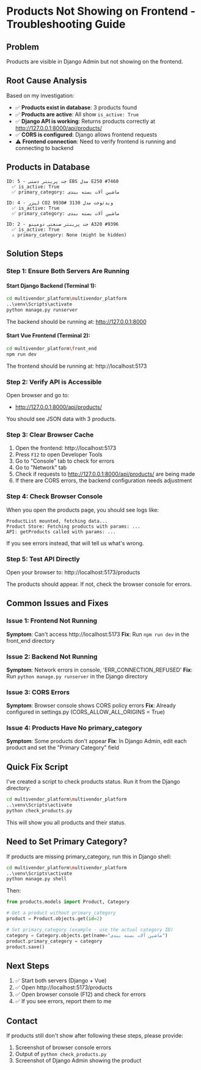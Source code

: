 # Products Not Showing on Frontend - Troubleshooting Guide

## Problem
Products are visible in Django Admin but not showing on the frontend.

## Root Cause Analysis

Based on my investigation:
- ✅ **Products exist in database**: 3 products found
- ✅ **Products are active**: All show `is_active: True`
- ✅ **Django API is working**: Returns products correctly at http://127.0.0.1:8000/api/products/
- ✅ **CORS is configured**: Django allows frontend requests
- ⚠️ **Frontend connection**: Need to verify frontend is running and connecting to backend

## Products in Database

```
ID: 5 - جت پرینتر دستی EBS مدل E250 #7460
  ✅ is_active: True
  ✅ primary_category: ماشین آلات بسته بندی
  
ID: 4 - لیزر CO2 ویدئوجت مدل 3130 #9930
  ✅ is_active: True
  ✅ primary_category: ماشین آلات بسته بندی
  
ID: 2 - جت پرینتر صنعتی دومینو A320 #9396
  ✅ is_active: True
  ⚠️ primary_category: None (might be hidden)
```

## Solution Steps

### Step 1: Ensure Both Servers Are Running

#### Start Django Backend (Terminal 1):
```bash
cd multivendor_platform\multivendor_platform
..\venv\Scripts\activate
python manage.py runserver
```

The backend should be running at: http://127.0.0.1:8000

#### Start Vue Frontend (Terminal 2):
```bash
cd multivendor_platform\front_end
npm run dev
```

The frontend should be running at: http://localhost:5173

### Step 2: Verify API is Accessible

Open browser and go to:
- http://127.0.0.1:8000/api/products/

You should see JSON data with 3 products.

### Step 3: Clear Browser Cache

1. Open the frontend: http://localhost:5173
2. Press `F12` to open Developer Tools
3. Go to "Console" tab to check for errors
4. Go to "Network" tab
5. Check if requests to http://127.0.0.1:8000/api/products/ are being made
6. If there are CORS errors, the backend configuration needs adjustment

### Step 4: Check Browser Console

When you open the products page, you should see logs like:
```
ProductList mounted, fetching data...
Product Store: Fetching products with params: ...
API: getProducts called with params: ...
```

If you see errors instead, that will tell us what's wrong.

### Step 5: Test API Directly

Open your browser to:
http://localhost:5173/products

The products should appear. If not, check the browser console for errors.

## Common Issues and Fixes

### Issue 1: Frontend Not Running
**Symptom**: Can't access http://localhost:5173
**Fix**: Run `npm run dev` in the front_end directory

### Issue 2: Backend Not Running
**Symptom**: Network errors in console, 'ERR_CONNECTION_REFUSED'
**Fix**: Run `python manage.py runserver` in the Django directory

### Issue 3: CORS Errors
**Symptom**: Browser console shows CORS policy errors
**Fix**: Already configured in settings.py (CORS_ALLOW_ALL_ORIGINS = True)

### Issue 4: Products Have No primary_category
**Symptom**: Some products don't appear
**Fix**: In Django Admin, edit each product and set the "Primary Category" field

## Quick Fix Script

I've created a script to check products status. Run it from the Django directory:

```bash
cd multivendor_platform\multivendor_platform
..\venv\Scripts\activate
python check_products.py
```

This will show you all products and their status.

## Need to Set Primary Category?

If products are missing primary_category, run this in Django shell:

```bash
cd multivendor_platform\multivendor_platform
..\venv\Scripts\activate
python manage.py shell
```

Then:
```python
from products.models import Product, Category

# Get a product without primary_category
product = Product.objects.get(id=2)

# Set primary_category (example - use the actual category ID)
category = Category.objects.get(name="ماشین آلات بسته بندی")
product.primary_category = category
product.save()
```

## Next Steps

1. ✅ Start both servers (Django + Vue)
2. ✅ Open http://localhost:5173/products
3. ✅ Open browser console (F12) and check for errors
4. ✅ If you see errors, report them to me

## Contact

If products still don't show after following these steps, please provide:
1. Screenshot of browser console errors
2. Output of `python check_products.py`
3. Screenshot of Django Admin showing the product

